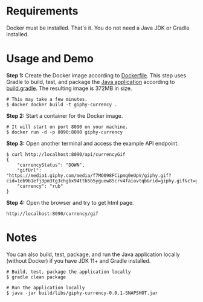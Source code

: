 # Requirements
Docker must be installed. That's it. You do not need a Java JDK or Gradle installed.


# Usage and Demo
**Step 1:** Create the Docker image according to [Dockerfile](Dockerfile).
This step uses Gradle to build, test, and package the [Java application](src/main/java/ru/borisov/giphycurrency/GiphyCurrencyApplication.java)
according to [build.gradle](build.gradle). The resulting image is 372MB in size.

```shell
# This may take a few minutes.
$ docker docker build -t giphy-currency .
```

**Step 2:** Start a container for the Docker image.

```shell
# It will start on port 8090 on your machine.
$ docker run -d -p 8090:8090 giphy-currency
```

**Step 3:** Open another terminal and access the example API endpoint.

```shell
$ curl http://localhost:8090/api/currencyGif
{
    "currencyStatus": "DOWN",
    "gifUrl": "https://media1.giphy.com/media/f7MO098FCipmq0eUpV/giphy.gif?cid=1eb9b1efj3pm3tg3chgbx94ttb5b5yguew85crv4faiovtqb&rid=giphy.gif&ct=g",
    "currency": "rub"
}
```

**Step 4:** Open the browser and try to get html page.

```shell
http://localhost:8090/currency/gif
```


# Notes

You can also build, test, package, and run the Java application locally (without Docker)
if you have JDK 11+ and Gradle installed.

```shell
# Build, test, package the application locally
$ gradle clean package

# Run the application locally
$ java -jar build/libs/giphy-currency-0.0.1-SNAPSHOT.jar
```
